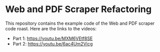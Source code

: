 # Web and PDF Scraper Refactoring

This repository contains the example code of the Web and PDF scraper code roast. Here are the links to the videos:

- Part 1: https://youtu.be/MXM6VEtf8SE
- Part 2: https://youtu.be/6ac4Um2Vicg
